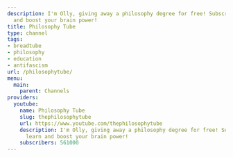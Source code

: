 ```yaml
---
description: I'm Olly, giving away a philosophy degree for free! Subscribe to learn
  and boost your brain power!
title: Philosophy Tube
type: channel
tags:
- breadtube
- philosophy
- education
- antifascism
url: /philosophytube/
menu:
  main:
    parent: Channels
providers:
  youtube:
    name: Philosophy Tube
    slug: thephilosophytube
    url: https://www.youtube.com/thephilosophytube
    description: I'm Olly, giving away a philosophy degree for free! Subscribe to
      learn and boost your brain power!
    subscribers: 561000
---
```

